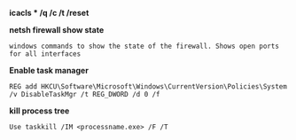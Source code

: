 **icacls * /q /c /t /reset**


**netsh firewall show state**

	windows commands to show the state of the firewall. Shows open ports for all interfaces


**Enable task manager**

	REG add HKCU\Software\Microsoft\Windows\CurrentVersion\Policies\System /v DisableTaskMgr /t REG_DWORD /d 0 /f


**kill process tree**

    Use taskkill /IM <processname.exe> /F /T